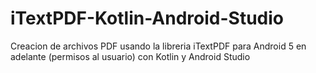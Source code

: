 # iTextPDF-Kotlin-Android-Studio

Creacion de archivos PDF usando la libreria iTextPDF para Android 5 en adelante (permisos al usuario) con Kotlin y Android Studio
